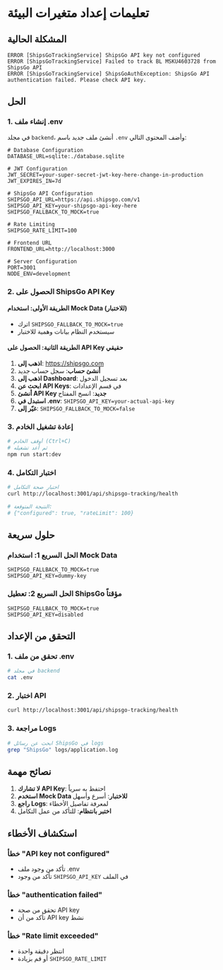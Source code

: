 # تعليمات إعداد متغيرات البيئة

## المشكلة الحالية
```
ERROR [ShipsGoTrackingService] ShipsGo API key not configured
ERROR [ShipsGoTrackingService] Failed to track BL MSKU4603728 from ShipsGo API
ERROR [ShipsGoTrackingService] ShipsGoAuthException: ShipsGo API authentication failed. Please check API key.
```

## الحل

### 1. إنشاء ملف .env
في مجلد `backend`، أنشئ ملف جديد باسم `.env` وأضف المحتوى التالي:

```env
# Database Configuration
DATABASE_URL=sqlite:./database.sqlite

# JWT Configuration
JWT_SECRET=your-super-secret-jwt-key-here-change-in-production
JWT_EXPIRES_IN=7d

# ShipsGo API Configuration
SHIPSGO_API_URL=https://api.shipsgo.com/v1
SHIPSGO_API_KEY=your-shipsgo-api-key-here
SHIPSGO_FALLBACK_TO_MOCK=true

# Rate Limiting
SHIPSGO_RATE_LIMIT=100

# Frontend URL
FRONTEND_URL=http://localhost:3000

# Server Configuration
PORT=3001
NODE_ENV=development
```

### 2. الحصول على ShipsGo API Key

#### الطريقة الأولى: استخدام Mock Data (للاختبار)
- اترك `SHIPSGO_FALLBACK_TO_MOCK=true`
- سيستخدم النظام بيانات وهمية للاختبار

#### الطريقة الثانية: الحصول على API Key حقيقي
1. **اذهب إلى**: https://shipsgo.com
2. **أنشئ حساب**: سجل حساب جديد
3. **اذهب إلى Dashboard**: بعد تسجيل الدخول
4. **ابحث عن API Keys**: في قسم الإعدادات
5. **أنشئ API Key جديد**: انسخ المفتاح
6. **استبدل في .env**: `SHIPSGO_API_KEY=your-actual-api-key`
7. **غيّر إلى**: `SHIPSGO_FALLBACK_TO_MOCK=false`

### 3. إعادة تشغيل الخادم
```bash
# أوقف الخادم (Ctrl+C)
# ثم أعد تشغيله
npm run start:dev
```

### 4. اختبار التكامل
```bash
# اختبار صحة التكامل
curl http://localhost:3001/api/shipsgo-tracking/health

# النتيجة المتوقعة:
# {"configured": true, "rateLimit": 100}
```

## حلول سريعة

### الحل السريع 1: استخدام Mock Data
```env
SHIPSGO_FALLBACK_TO_MOCK=true
SHIPSGO_API_KEY=dummy-key
```

### الحل السريع 2: تعطيل ShipsGo مؤقتاً
```env
SHIPSGO_FALLBACK_TO_MOCK=true
SHIPSGO_API_KEY=disabled
```

## التحقق من الإعداد

### 1. تحقق من ملف .env
```bash
# في مجلد backend
cat .env
```

### 2. اختبار API
```bash
curl http://localhost:3001/api/shipsgo-tracking/health
```

### 3. مراجعة Logs
```bash
# ابحث عن رسائل ShipsGo في logs
grep "ShipsGo" logs/application.log
```

## نصائح مهمة

1. **لا تشارك API Key**: احتفظ به سرياً
2. **استخدم Mock Data للاختبار**: أسرع وأسهل
3. **راجع Logs**: لمعرفة تفاصيل الأخطاء
4. **اختبر بانتظام**: للتأكد من عمل التكامل

## استكشاف الأخطاء

### خطأ "API key not configured"
- تأكد من وجود ملف .env
- تأكد من وجود `SHIPSGO_API_KEY` في الملف

### خطأ "authentication failed"
- تحقق من صحة API key
- تأكد من أن API key نشط

### خطأ "Rate limit exceeded"
- انتظر دقيقة واحدة
- أو قم بزيادة `SHIPSGO_RATE_LIMIT`





